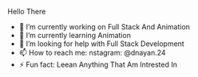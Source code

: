 Hello There 


- 🔭 I’m currently working on Full Stack And Animation
- 🌱 I’m currently learning Animation
- 🤔 I’m looking for help with Full Stack Development
- 📫 How to reach me: nstagram: @dnayan.24
- ⚡ Fun fact:  Leean Anything That  Am Intrested In
